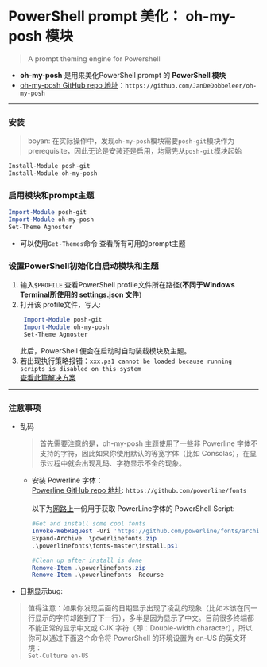 # PowerShell prompt 美化： oh-my-posh 模块
> A prompt theming engine for Powershell   
- **oh-my-posh** 是用来美化PowerShell prompt 的 **PowerShell 模块**  
- [oh-my-posh GitHub repo 地址](https://github.com/JanDeDobbeleer/oh-my-posh)：`https://github.com/JanDeDobbeleer/oh-my-posh`  
<hr>

### 安装  
> boyan: 在实际操作中，发现`oh-my-posh`模块需要`posh-git`模块作为prerequisite，因此无论是安装还是启用，均需先从`posh-git`模块起始  
```ps1
Install-Module posh-git
Install-Module oh-my-posh
```

### 启用模块和prompt主题  
```ps1
Import-Module posh-git
Import-Module oh-my-posh
Set-Theme Agnoster  
```
- 可以使用`Get-Themes`命令 查看所有可用的prompt主题  



### 设置PowerShell初始化自启动模块和主题  
1. 输入`$PROFILE` 查看PowerShell profile文件所在路径(**不同于Windows Terminal所使用的 settings.json 文件**)
2. 打开该 profile文件，写入:  
   ```PowerShell.profile.ps1
    Import-Module posh-git
    Import-Module oh-my-posh
    Set-Theme Agnoster  
   ``` 
   此后，PowerShell 便会在启动时自动装载模块及主题。  
3. 若出现执行策略报错：`xxx.ps1 cannot be loaded because running scripts is disabled on this system`  
   [查看此篇解决方案](https://github.com/BoyanHou/Boyan-Hou-Software-Engineering-Notebook/blob/master/Windows/PowerShell/PowerShell%20%E6%8A%A5%E9%94%99.md)  
   
   
<hr>  


### 注意事项
- 乱码  
  > 首先需要注意的是，oh-my-posh 主题使用了一些非 Powerline 字体不支持的字符，因此如果你使用默认的等宽字体（比如 Consolas），在显示过程中就会出现乱码、字符显示不全的现象。  
  - 安装 Powerline 字体：   
    [Powerline GitHub repo 地址](https://github.com/powerline/fonts): `https://github.com/powerline/fonts`  
    <br>
    以下为[网路上](https://github.com/itknowledge4/QuickTips/blob/master/Spice%20up%20your%20Powershell%20prompt/commands.ps1)一份用于获取 PowerLine字体的 PowerShell Script:  
    ```getFont.ps1
    #Get and install some cool fonts
    Invoke-WebRequest -Uri 'https://github.com/powerline/fonts/archive/master.zip' -OutFile .\powerlinefonts.zip
    Expand-Archive .\powerlinefonts.zip
    .\powerlinefonts\fonts-master\install.ps1
    
    #Clean up after install is done
    Remove-Item .\powerlinefonts.zip
    Remove-Item .\powerlinefonts -Recurse
    ```
- 日期显示bug: 
> 值得注意：如果你发现后面的日期显示出现了凌乱的现象（比如本该在同一行显示的字符却跑到了下一行），多半是因为显示了中文。目前很多终端都不能正常的显示中文或 CJK 字符（即：Double-width character），所以你可以通过下面这个命令将 PowerShell 的环境设置为 en-US 的英文环境：  
   `Set-Culture en-US`

